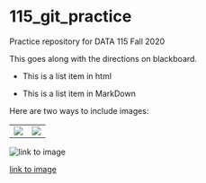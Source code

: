 # 115_git_practice
Practice repository for DATA 115 Fall 2020

This goes along with the directions on blackboard.

<ul> 
  <li> This is a list item in html</li>
  </ul>
  
  * This is a list item in MarkDown
  
  
  Here are two ways to include images: 
  
  <table>
  <tr><td>
<img src="https://raw.githubusercontent.com/drdeford/115_git_practice/master/shark_image.png">
    </td>
    <td>
      <img src="https://raw.githubusercontent.com/drdeford/115_git_practice/master/shark2.png">
    </td>
  </tr>
  </table>

![link to image](https://raw.githubusercontent.com/drdeford/115_git_practice/master/shark2.png)


[link to image](https://raw.githubusercontent.com/drdeford/115_git_practice/master/shark2.png)


